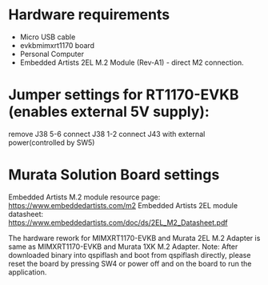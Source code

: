 Hardware requirements
=====================
- Micro USB cable
- evkbmimxrt1170 board
- Personal Computer
- Embedded Artists 2EL M.2 Module (Rev-A1) - direct M2 connection.

Jumper settings for RT1170-EVKB (enables external 5V supply):
========================================================
remove  J38 5-6
connect J38 1-2
connect J43 with external power(controlled by SW5)

Murata Solution Board settings
==============================
Embedded Artists M.2 module resource page: https://www.embeddedartists.com/m2
Embedded Artists 2EL module datasheet: https://www.embeddedartists.com/doc/ds/2EL_M2_Datasheet.pdf

The hardware rework for MIMXRT1170-EVKB and Murata 2EL M.2 Adapter is same as MIMXRT1170-EVKB and Murata 1XK M.2 Adapter.
Note:
After downloaded binary into qspiflash and boot from qspiflash directly,
please reset the board by pressing SW4 or power off and on the board to run the application.
